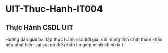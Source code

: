 # UIT-Thuc-Hanh-IT004
## Thực Hành CSDL UIT
Hướng dẫn giải bài tập thực hành csdl(lời giải chỉ mang tính chất tham khảo nếu phát hiện sai sót có thể nhắn tin giúp mình chỉnh lại)
